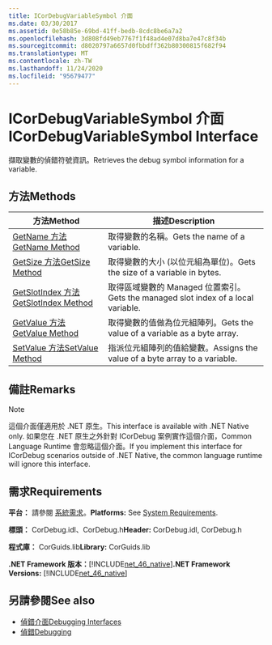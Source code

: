 ```yaml
---
title: ICorDebugVariableSymbol 介面
ms.date: 03/30/2017
ms.assetid: 0e58b85e-69bd-41ff-bedb-8cdc8be6a7a2
ms.openlocfilehash: 3d808fd49eb7767f1f48ad4e07d8ba7e47c8f34b
ms.sourcegitcommit: d8020797a6657d0fbbdff362b80300815f682f94
ms.translationtype: MT
ms.contentlocale: zh-TW
ms.lasthandoff: 11/24/2020
ms.locfileid: "95679477"
---
```

# <a name="icordebugvariablesymbol-interface"></a><span data-ttu-id="3f845-102">ICorDebugVariableSymbol 介面</span><span class="sxs-lookup"><span data-stu-id="3f845-102">ICorDebugVariableSymbol Interface</span></span>

<span data-ttu-id="3f845-103">擷取變數的偵錯符號資訊。</span><span class="sxs-lookup"><span data-stu-id="3f845-103">Retrieves the debug symbol information for a variable.</span></span>  
  
## <a name="methods"></a><span data-ttu-id="3f845-104">方法</span><span class="sxs-lookup"><span data-stu-id="3f845-104">Methods</span></span>  
  
|<span data-ttu-id="3f845-105">方法</span><span class="sxs-lookup"><span data-stu-id="3f845-105">Method</span></span>|<span data-ttu-id="3f845-106">描述</span><span class="sxs-lookup"><span data-stu-id="3f845-106">Description</span></span>|  
|------------|-----------------|  
|[<span data-ttu-id="3f845-107">GetName 方法</span><span class="sxs-lookup"><span data-stu-id="3f845-107">GetName Method</span></span>](icordebugvariablesymbol-getname-method.md)|<span data-ttu-id="3f845-108">取得變數的名稱。</span><span class="sxs-lookup"><span data-stu-id="3f845-108">Gets the name of a variable.</span></span>|  
|[<span data-ttu-id="3f845-109">GetSize 方法</span><span class="sxs-lookup"><span data-stu-id="3f845-109">GetSize Method</span></span>](icordebugvariablesymbol-getsize-method.md)|<span data-ttu-id="3f845-110">取得變數的大小 (以位元組為單位)。</span><span class="sxs-lookup"><span data-stu-id="3f845-110">Gets the size of a variable in bytes.</span></span>|  
|[<span data-ttu-id="3f845-111">GetSlotIndex 方法</span><span class="sxs-lookup"><span data-stu-id="3f845-111">GetSlotIndex Method</span></span>](icordebugvariablesymbol-getslotindex-method.md)|<span data-ttu-id="3f845-112">取得區域變數的 Managed 位置索引。</span><span class="sxs-lookup"><span data-stu-id="3f845-112">Gets the managed slot index of a local variable.</span></span>|  
|[<span data-ttu-id="3f845-113">GetValue 方法</span><span class="sxs-lookup"><span data-stu-id="3f845-113">GetValue Method</span></span>](icordebugvariablesymbol-getvalue-method.md)|<span data-ttu-id="3f845-114">取得變數的值做為位元組陣列。</span><span class="sxs-lookup"><span data-stu-id="3f845-114">Gets the value of a variable as a byte array.</span></span>|  
|[<span data-ttu-id="3f845-115">SetValue 方法</span><span class="sxs-lookup"><span data-stu-id="3f845-115">SetValue Method</span></span>](icordebugvariablesymbol-setvalue-method.md)|<span data-ttu-id="3f845-116">指派位元組陣列的值給變數。</span><span class="sxs-lookup"><span data-stu-id="3f845-116">Assigns the value of a byte array to a variable.</span></span>|  
  
## <a name="remarks"></a><span data-ttu-id="3f845-117">備註</span><span class="sxs-lookup"><span data-stu-id="3f845-117">Remarks</span></span>  
  
> [!NOTE]
> <span data-ttu-id="3f845-118">這個介面僅適用於 .NET 原生。</span><span class="sxs-lookup"><span data-stu-id="3f845-118">This interface is available with .NET Native only.</span></span> <span data-ttu-id="3f845-119">如果您在 .NET 原生之外針對 ICorDebug 案例實作這個介面，Common Language Runtime 會忽略這個介面。</span><span class="sxs-lookup"><span data-stu-id="3f845-119">If you implement this interface for ICorDebug scenarios outside of .NET Native, the common language runtime will ignore this interface.</span></span>  
  
## <a name="requirements"></a><span data-ttu-id="3f845-120">需求</span><span class="sxs-lookup"><span data-stu-id="3f845-120">Requirements</span></span>  

 <span data-ttu-id="3f845-121">**平台：** 請參閱 [系統需求](../../get-started/system-requirements.md)。</span><span class="sxs-lookup"><span data-stu-id="3f845-121">**Platforms:** See [System Requirements](../../get-started/system-requirements.md).</span></span>  
  
 <span data-ttu-id="3f845-122">**標頭：** CorDebug.idl、CorDebug.h</span><span class="sxs-lookup"><span data-stu-id="3f845-122">**Header:** CorDebug.idl, CorDebug.h</span></span>  
  
 <span data-ttu-id="3f845-123">**程式庫：** CorGuids.lib</span><span class="sxs-lookup"><span data-stu-id="3f845-123">**Library:** CorGuids.lib</span></span>  
  
 <span data-ttu-id="3f845-124">**.NET Framework 版本：**[!INCLUDE[net_46_native](../../../../includes/net-46-native-md.md)]</span><span class="sxs-lookup"><span data-stu-id="3f845-124">**.NET Framework Versions:** [!INCLUDE[net_46_native](../../../../includes/net-46-native-md.md)]</span></span>  
  
## <a name="see-also"></a><span data-ttu-id="3f845-125">另請參閱</span><span class="sxs-lookup"><span data-stu-id="3f845-125">See also</span></span>

- [<span data-ttu-id="3f845-126">偵錯介面</span><span class="sxs-lookup"><span data-stu-id="3f845-126">Debugging Interfaces</span></span>](debugging-interfaces.md)
- [<span data-ttu-id="3f845-127">偵錯</span><span class="sxs-lookup"><span data-stu-id="3f845-127">Debugging</span></span>](index.md)
